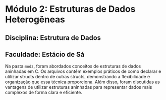 # Módulo 2: Estruturas de Dados Heterogêneas

## Disciplina: Estrutura de Dados

## Faculdade: Estácio de Sá

Na pasta `mod2`, foram abordados conceitos de estruturas de dados aninhadas em C. Os arquivos contêm exemplos práticos de como declarar e utilizar structs dentro de outras structs, demonstrando a flexibilidade e organização que essa técnica proporciona. Além disso, foram discutidas as vantagens de utilizar estruturas aninhadas para representar dados mais complexos de forma clara e eficiente.